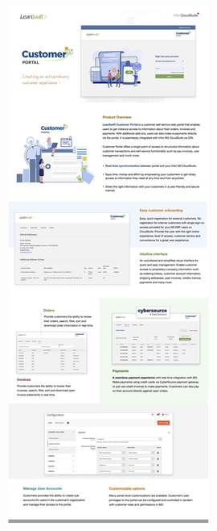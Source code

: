 ![LeanSwift Customer Portal Overview](https://github.com/leanswift/leanswift.github.io/blob/LCP-147/Customerportal/src/images/LeanSwift_Customer_Portal_v21.1.x_Product_Overview.jpg)
